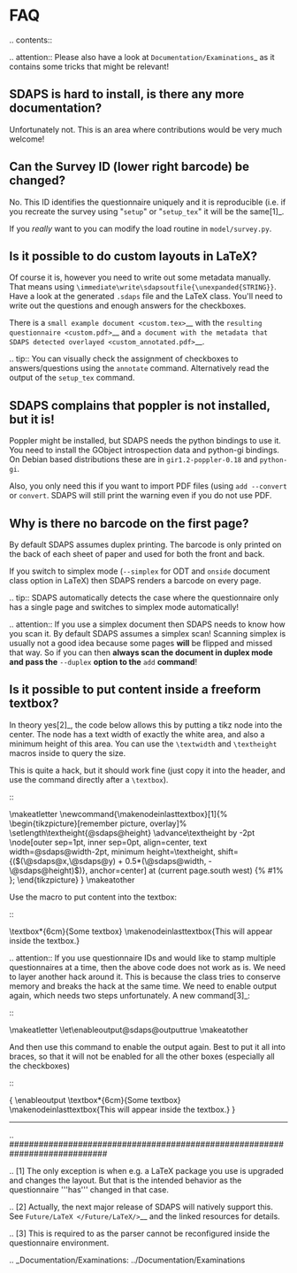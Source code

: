 FAQ
===

.. contents::

.. attention:: Please also have a look at `Documentation/Examinations`_ as it contains some tricks that might be relevant!

SDAPS is hard to install, is there any more documentation?
----------------------------------------------------------

Unfortunately not. This is an area where contributions would be very much welcome!

Can the Survey ID (lower right barcode) be changed?
---------------------------------------------------

No. This ID identifies the questionnaire uniquely and it is reproducible (i.e. if you recreate the survey using "``setup``" or "``setup_tex``" it will be the same[1]_.

If you *really* want to you can modify the load routine in ``model/survey.py``.

Is it possible to do custom layouts in LaTeX?
---------------------------------------------

Of course it is, however you need to write out some metadata manually. That means using ``\immediate\write\sdapsoutfile{\unexpanded{STRING}}``. Have a look at the generated ``.sdaps`` file and the LaTeX class. You'll need to write out the questions and enough answers for the checkboxes.

There is a `small example document
<custom.tex>`__ with the
`resulting questionnaire
<custom.pdf>`__ and
`a document with the metadata that SDAPS detected overlayed
<custom_annotated.pdf>`__.

.. tip:: You can visually check the assignment of checkboxes to answers/questions using the  ``annotate`` command. Alternatively read the output of the ``setup_tex`` command.

SDAPS complains that poppler is not installed, but it is!
---------------------------------------------------------

Poppler might be installed, but SDAPS needs the python bindings to use it. You need to install the GObject introspection data and python-gi bindings. On Debian based distributions these are in ``gir1.2-poppler-0.18`` and ``python-gi``.

Also, you only need this if you want to import PDF files (using ``add --convert`` or ``convert``. SDAPS will still print the warning even if you do not use PDF.

Why is there no barcode on the first page?
------------------------------------------

By default SDAPS assumes duplex printing. The barcode is only printed on the back of each sheet of paper and used for both the front and back.

If you switch to simplex mode (``--simplex`` for ODT and ``onside`` document class option in LaTeX) then SDAPS renders a barcode on every page.

.. tip:: SDAPS automatically detects the case where the questionnaire only has a single page and switches to simplex mode automatically!

.. attention:: If you use a simplex document then SDAPS needs to know how you scan it. By default SDAPS assumes a simplex scan! Scanning simplex is usually not a good idea because some pages **will** be flipped and missed that way. So if you can then **always scan the document in duplex mode and pass the** ``--duplex`` **option to the** ``add`` **command**!

Is it possible to put content inside a freeform textbox?
--------------------------------------------------------

In theory yes[2]_, the code below allows this by putting a tikz node into the center. The node has a text width of exactly the white area, and also a minimum height of this area. You can use the ``\textwidth`` and ``\textheight`` macros inside to query the size.

This is quite a hack, but it should work fine (just copy it into the header, and use the command directly after a ``\textbox``).

::

   \makeatletter
   \newcommand{\makenodeinlasttextbox}[1]{%
     \begin{tikzpicture}[remember picture, overlay]%
       \setlength\textheight{\@sdaps@height}
       \advance\textheight by -2pt
       \node[outer sep=1pt, inner sep=0pt, align=center, text width=\@sdaps@width-2pt, minimum height=\textheight, shift={($(\@sdaps@x,\@sdaps@y) + 0.5*(\@sdaps@width, -\@sdaps@height)$)}, anchor=center] at (current page.south west) {%
         #1%
       };
     \end{tikzpicture}
   }
   \makeatother

Use the macro to put content into the textbox:

::

   \textbox*{6cm}{Some textbox}
   \makenodeinlasttextbox{This will appear inside the textbox.}

.. attention:: If you use questionnaire IDs and would like to stamp multiple questionnaires at a time, then the above code does not work as is. We need to layer another hack around it.  This is because the class tries to conserve memory and breaks the hack at the same time. We need to enable output again, which needs two steps unfortunately. A new command[3]_:

::

   \makeatletter
   \let\enableoutput\@sdaps@outputtrue
   \makeatother

And then use this command to enable the output again. Best to put it all into braces, so that it will not be enabled for all the other boxes (especially all the checkboxes)

::

   {
     \enableoutput
     \textbox*{6cm}{Some textbox}
     \makenodeinlasttextbox{This will appear inside the textbox.}
   }

-------------------------



.. ############################################################################

.. [1] The only exception is when e.g. a LaTeX package you use is upgraded and changes the layout. But that is the intended behavior as the questionnaire '''has''' changed in that case.

.. [2] Actually, the next major release of SDAPS will natively support this. See
       `Future/LaTeX
       </Future/LaTeX/>`__ and the linked resources for details.

.. [3] This is required to as the parser cannot be reconfigured inside the questionnaire environment.

.. _Documentation/Examinations: ../Documentation/Examinations

